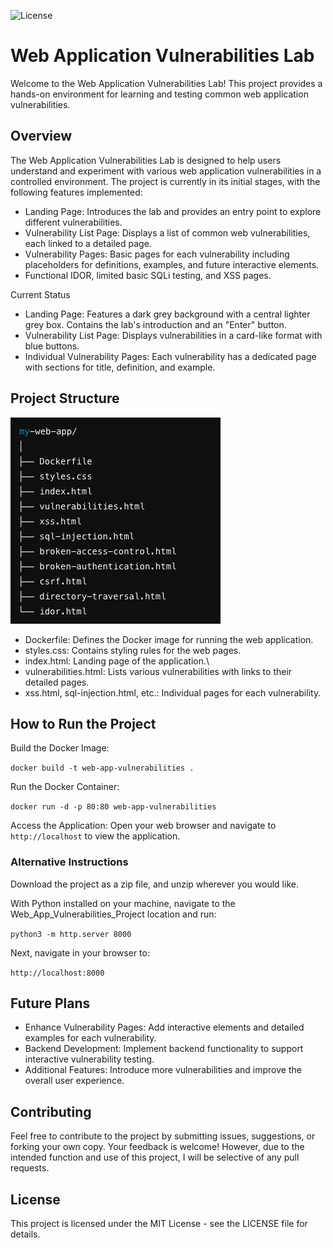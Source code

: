 
![License](https://img.shields.io/badge/license-MIT-blue.svg)
<h1>Web Application Vulnerabilities Lab</h1>

Welcome to the Web Application Vulnerabilities Lab! This project provides a hands-on environment for learning and testing common web application vulnerabilities.
<h2>Overview</h2>

The Web Application Vulnerabilities Lab is designed to help users understand and experiment with various web application vulnerabilities in a controlled environment. The project is currently in its initial stages, with the following features implemented:

- Landing Page: Introduces the lab and provides an entry point to explore different vulnerabilities.
- Vulnerability List Page: Displays a list of common web vulnerabilities, each linked to a detailed page.
- Vulnerability Pages: Basic pages for each vulnerability including placeholders for definitions, examples, and future interactive elements.
- Functional IDOR, limited basic SQLi testing, and XSS pages.

Current Status

- Landing Page: Features a dark grey background with a central lighter grey box. Contains the lab's introduction and an "Enter" button.
- Vulnerability List Page: Displays vulnerabilities in a card-like format with blue buttons.
- Individual Vulnerability Pages: Each vulnerability has a dedicated page with sections for title, definition, and example.

<h2>Project Structure</h2>

![Project-Structure](https://github.com/MaLsR6053/Web_App_Vulnerabilities_Project/blob/main/project.png)


- Dockerfile: Defines the Docker image for running the web application.
- styles.css: Contains styling rules for the web pages.
- index.html: Landing page of the application.\
- vulnerabilities.html: Lists various vulnerabilities with links to their detailed pages.
- xss.html, sql-injection.html, etc.: Individual pages for each vulnerability.

<h2>How to Run the Project</h2>

Build the Docker Image:

```docker build -t web-app-vulnerabilities . ```

Run the Docker Container:

```docker run -d -p 80:80 web-app-vulnerabilities```

Access the Application:
        Open your web browser and navigate to ```http://localhost``` to view the application.

<h3>Alternative Instructions</h3>

Download the project as a zip file, and unzip wherever you would like.

With Python installed on your machine, navigate to the Web_App_Vulnerabilities_Project location and run: 

```python3 -m http.server 8000```

Next, navigate in your browser to:

```http://localhost:8000```

<h2>Future Plans</h2>

- Enhance Vulnerability Pages: Add interactive elements and detailed examples for each vulnerability.
- Backend Development: Implement backend functionality to support interactive vulnerability testing.
- Additional Features: Introduce more vulnerabilities and improve the overall user experience.

<h2>Contributing</h2>

Feel free to contribute to the project by submitting issues, suggestions, or forking your own copy. Your feedback is welcome! However, due to the intended function and use of this project, I will be selective of any pull requests.

<h2>License</h2>

This project is licensed under the MIT License - see the LICENSE file for details.
